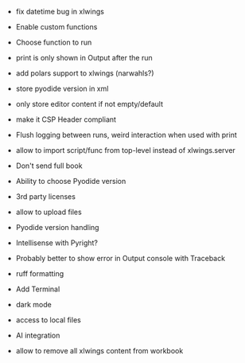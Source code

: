 - fix datetime bug in xlwings
- Enable custom functions
- Choose function to run
- print is only shown in Output after the run
- add polars support to xlwings (narwahls?)
- store pyodide version in xml
- only store editor content if not empty/default

- make it CSP Header compliant
- Flush logging between runs, weird interaction when used with print
- allow to import script/func from top-level instead of xlwings.server
- Don't send full book
- Ability to choose Pyodide version
- 3rd party licenses
- allow to upload files
- Pyodide version handling
- Intellisense with Pyright?
- Probably better to show error in Output console with Traceback
- ruff formatting
- Add Terminal
- dark mode
- access to local files
- AI integration
- allow to remove all xlwings content from workbook
